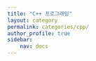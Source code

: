```yaml
---
title: "C++ 프로그래밍"
layout: category
permalink: categories/cpp/
author_profile: true
sidebar:
    nav: docs
---
```

